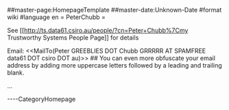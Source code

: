 \#\#master-page:HomepageTemplate \#\#master-date:Unknown-Date \#format
wiki \#language en = PeterChubb =

See \[\[<http://ts.data61.csiro.au/people/?cn=Peter+Chubb%7Cmy>
Trustworthy Systems People Page\]\] for details

Email: &lt;&lt;MailTo(Peter GREEBLIES DOT Chubb GRRRRR AT SPAMFREE
data61 DOT csiro DOT au)&gt;&gt; \#\# You can even more obfuscate your
email address by adding more uppercase letters followed by a leading and
trailing blank.

...

----CategoryHomepage
